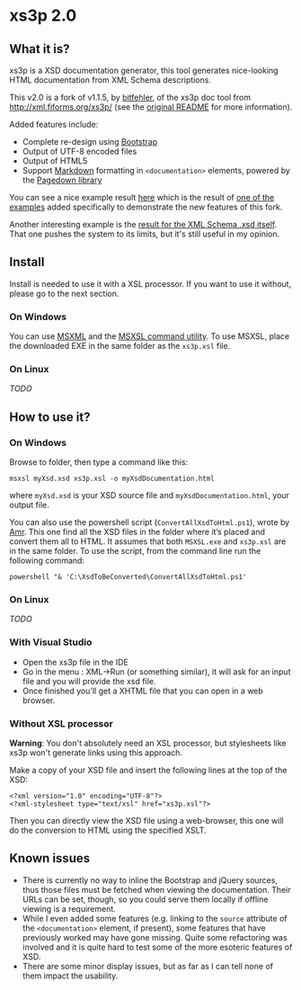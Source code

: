 # xs3p 2.0

## What it is?
xs3p is a XSD documentation generator, this tool generates nice-looking HTML documentation from XML Schema descriptions.

This v2.0 is a fork of v1.1.5, by [bitfehler](https://github.com/bitfehler/xs3p), of the xs3p doc tool from http://xml.fiforms.org/xs3p/ (see the [original README](README_ORIG.txt) for more information).

Added features include:
 * Complete re-design using [Bootstrap](https://getbootstrap.com "Bootstrap homepage")
 * Output of UTF-8 encoded files
 * Output of HTML5
 * Support [Markdown](https://daringfireball.net/projects/markdown/ "Markdown homepage") formatting in `<documentation>` elements, powered by the [Pagedown library](https://code.google.com/archive/p/pagedown/ "Pagedown homepage")

You can see a nice example result [here](https://bitfehler.net/xs3p/address_annotated.xsd.html) which is the result of [one of the examples](examples/address_annotated.xsd "XSD source of the example") added specifically to demonstrate the new features of this fork.

Another interesting example is the [result for the XML Schema .xsd itself](https://bitfehler.net/xs3p/XMLSchema.xsd.html).
That one pushes the system to its limits, but it's still useful in my opinion.

## Install
Install is needed to use it with a XSL processor. If you want to use it without, please go to the next section.

### On Windows
You can use [MSXML](https://www.microsoft.com/en-us/download/details.aspx?id=15697) and the [MSXSL command utility](https://www.microsoft.com/en-us/download/details.aspx?id=21714). 
To use MSXSL, place the downloaded EXE in the same folder as the ```xs3p.xsl``` file.

### On Linux
*TODO*

## How to use it?
### On Windows
Browse to folder, then type a command like this:

```
msxsl myXsd.xsd xs3p.xsl -o myXsdDocumentation.html
```

where ```myXsd.xsd``` is your XSD source file and ```myXsdDocumentation.html```, your output file.

You can also use the powershell script (```ConvertAllXsdToHtml.ps1```), wrote by [Amr](https://amreldib.com/blog/HowToTurnXmlSchemaXsdToDocumentation/). This one find all the XSD files in the folder where it’s placed and convert them all to HTML. It assumes that both ```MSXSL.exe``` and ```xs3p.xsl``` are in the same folder. To use the script, from the command line run the following command:

```
powershell "& 'C:\XsdToBeConverted\ConvertAllXsdToHtml.ps1'
```

### On Linux
*TODO*

### With Visual Studio
* Open the xs3p file in the IDE
* Go in the menu : XML->Run (or something similar), it will ask for an input file and you will provide the xsd file.
* Once finished you'll get a XHTML file that you can open in a web browser.

### Without XSL processor
**Warning**: You don't absolutely need an XSL processor, but stylesheets like xs3p won't generate links using this approach.

Make a copy of your XSD file and insert the following lines at the top of the XSD:

```
<?xml version="1.0" encoding="UTF-8"?>
<?xml-stylesheet type="text/xsl" href="xs3p.xsl"?>
```

Then you can directly view the XSD file using a web-browser, this one will do the conversion to HTML using the specified XSLT.

## Known issues
 * There is currently no way to inline the Bootstrap and jQuery sources, thus
   those files must be fetched when viewing the documentation. Their URLs can
   be set, though, so you could serve them locally if offline viewing is a
   requirement.
 * While I even added some features (e.g. linking to the `source` attribute of
   the `<documentation>` element, if present), some features that have
   previously worked may have gone missing. Quite some refactoring was involved
   and it is quite hard to test some of the more esoteric features of XSD.
 * There are some minor display issues, but as far as I can tell none of them
   impact the usability.
